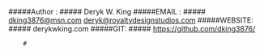 #####Author : #####
        Deryk W. King
#####EMAIL : #####
        dking3876@msn.com
        deryk@royaltydesignstudios.com
#####WEBSITE: #####
        derykwking.com 
#####GIT: #####
        https://github.com/dking3876/
        
        #
        
